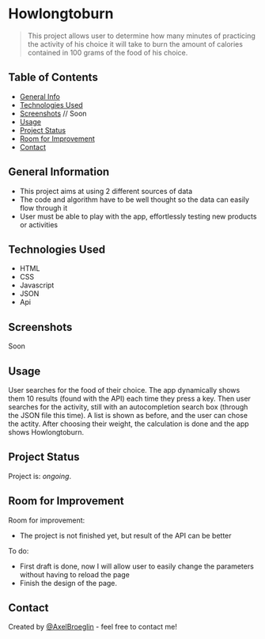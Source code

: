 # Howlongtoburn
> This project allows user to determine how many minutes of practicing the activity of his choice it will take to burn the amount of calories contained in 100 grams of the food of his choice.


## Table of Contents
* [General Info](#general-information)
* [Technologies Used](#technologies-used)
* [Screenshots](#screenshots) // Soon
* [Usage](#usage)
* [Project Status](#project-status)
* [Room for Improvement](#room-for-improvement)
* [Contact](#contact)


## General Information
- This project aims at using 2 different sources of data
- The code and algorithm have to be well thought so the data can easily flow through it
- User must be able to play with the app, effortlessly testing new products or activities

## Technologies Used
- HTML
- CSS
- Javascript
- JSON
- Api


## Screenshots
Soon

## Usage
User searches for the food of their choice. The app dynamically shows them 10 results (found with the API) each time they press a key. Then user searches for the activity, still with an autocompletion search box (through the JSON file this time). A list is shown as before, and the user can chose the actity. After choosing their weight, the calculation is done and the app shows Howlongtoburn.

## Project Status
Project is: _ongoing_.

## Room for Improvement
Room for improvement:
- The project is not finished yet, but result of the API can be better

To do:
- First draft is done, now I will allow user to easily change the parameters without having to reload the page
- Finish the design of the page.


## Contact
Created by [@AxelBroeglin](https://www.axelbroeglin.dev) - feel free to contact me!
